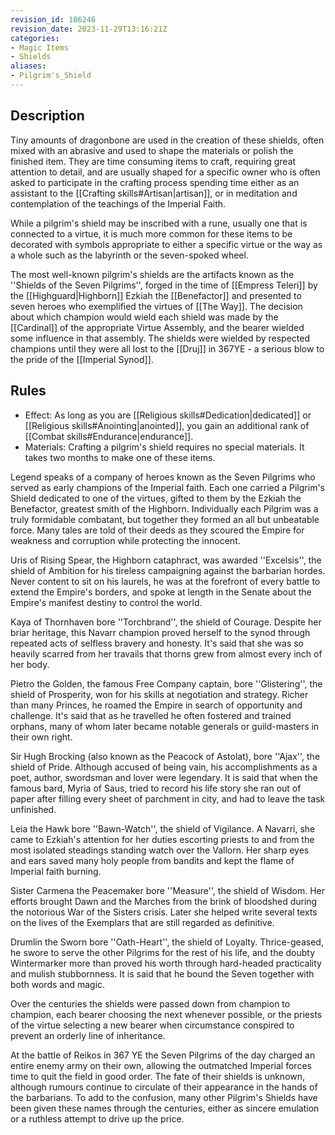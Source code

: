 ```yaml
---
revision_id: 106246
revision_date: 2023-11-29T13:16:21Z
categories:
- Magic Items
- Shields
aliases:
- Pilgrim's_Shield
---
```



## Description
Tiny amounts of dragonbone are used in the creation of these shields, often mixed with an abrasive and used to shape the materials or polish the finished item. They are time consuming items to craft, requiring great attention to detail, and are usually shaped for a specific owner who is often asked to participate in the crafting process spending time either as an assistant to the [[Crafting skills#Artisan|artisan]], or in meditation and contemplation of the teachings of the Imperial Faith. 

While a pilgrim's shield may be inscribed with a rune, usually one that is connected to a virtue, it is much more common for these items to be decorated with symbols appropriate to either a specific virtue or the way as a whole such as the labyrinth or the seven-spoked wheel.

The most well-known pilgrim's shields are the artifacts known as the ''Shields of the Seven Pilgrims'', forged in the time of [[Empress Teleri]] by the [[Highguard|Highborn]] Ezkiah the [[Benefactor]] and presented to seven heroes who exemplified the virtues of [[The Way]]. The decision about which champion would wield each shield was made by the [[Cardinal]] of the appropriate Virtue Assembly, and the bearer wielded some influence in that assembly. The shields were wielded by respected champions until they were all lost to the [[Druj]] in 367YE - a serious blow to the pride of the [[Imperial Synod]].

## Rules

* Effect: As long as you are [[Religious skills#Dedication|dedicated]] or [[Religious skills#Anointing|anointed]], you gain an additional rank of [[Combat skills#Endurance|endurance]].
* Materials: Crafting a pilgrim's shield requires no special materials. It takes two months to make one of these items.


Legend speaks of a company of heroes known as the Seven Pilgrims who served as early champions of the Imperial faith. Each one carried a Pilgrim's Shield dedicated to one of the virtues, gifted to them by the Ezkiah the Benefactor, greatest smith of the Highborn. Individually each Pilgrim was a truly formidable combatant, but together they formed an all but unbeatable force. Many tales are told of their deeds as they scoured the Empire for weakness and corruption while protecting the innocent.

Uris of Rising Spear, the Highborn cataphract, was awarded ''Excelsis'', the shield of Ambition for his tireless campaigning against the barbarian hordes. Never content to sit on his laurels, he was at the forefront of every battle to extend the Empire's borders, and spoke at length in the Senate about the Empire's manifest destiny to control the world.

Kaya of Thornhaven bore ''Torchbrand'', the shield of Courage. Despite her briar heritage, this Navarr champion proved herself to the synod through repeated acts of selfless bravery and honesty. It's said that she was so heavily scarred from her travails that thorns grew from almost every inch of her body.

Pietro the Golden, the famous Free Company captain, bore ''Glistering'', the shield of Prosperity, won for his skills at negotiation and strategy. Richer than many Princes, he roamed the Empire in search of opportunity and challenge. It's said that as he travelled he often fostered and trained orphans, many of whom later became notable generals or guild-masters in their own right.

Sir Hugh Brocking (also known as the Peacock of Astolat), bore ''Ajax'', the shield of Pride. Although accused of being vain, his accomplishments as a poet, author, swordsman and lover were legendary. It is said that when the famous bard, Myria of Saus, tried to record his life story she ran out of paper after filling every sheet of parchment in city, and had to leave the task unfinished.

Leia the Hawk bore ''Bawn-Watch'', the shield of Vigilance. A Navarri, she came to Ezkiah's attention for her duties escorting priests to and from the most isolated steadings standing watch over the Vallorn. Her sharp eyes and ears saved many holy people from bandits and kept the flame of Imperial faith burning.

Sister Carmena the Peacemaker bore ''Measure'', the shield of Wisdom. Her efforts brought Dawn and the Marches from the brink of bloodshed during the notorious War of the Sisters crisis. Later she helped write several texts on the lives of the Exemplars that are still regarded as definitive.

Drumlin the Sworn bore ''Oath-Heart'', the shield of Loyalty. Thrice-geased, he swore to serve the other Pilgrims for the rest of his life, and the doubty Wintermarker more than proved his worth through hard-headed practicality and mulish stubbornness. It is said that he bound the Seven together with both words and magic.

Over the centuries the shields were passed down from champion to champion, each bearer choosing the next whenever possible, or the priests of the virtue selecting a new bearer when circumstance conspired to prevent an orderly line of inheritance. 

At the battle of Reikos in 367 YE the Seven Pilgrims of the day charged an entire enemy army on their own, allowing the outmatched Imperial forces time to quit the field in good order. The fate of their shields is unknown, although rumours continue to circulate of their appearance in the hands of the barbarians. To add to the confusion, many other Pilgrim's Shields have been given these names through the centuries, either as sincere emulation or a ruthless attempt to drive up the price.


